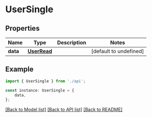 # UserSingle


## Properties

Name | Type | Description | Notes
------------ | ------------- | ------------- | -------------
**data** | [**UserRead**](UserRead.md) |  | [default to undefined]

## Example

```typescript
import { UserSingle } from './api';

const instance: UserSingle = {
    data,
};
```

[[Back to Model list]](../README.md#documentation-for-models) [[Back to API list]](../README.md#documentation-for-api-endpoints) [[Back to README]](../README.md)
